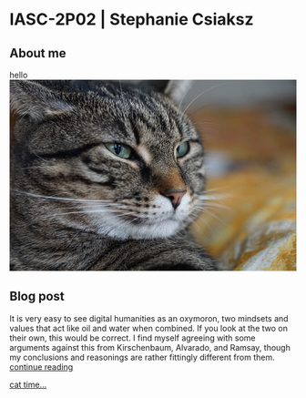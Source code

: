 # IASC-2P02 | Stephanie Csiaksz
## About me


hello
![](Images/cat-3134990_960_720.jpg)

## Blog post

It is very easy to see digital humanities as an oxymoron, two mindsets and values that act like oil and water when combined. If you look at the two on their own, this would be correct. I find myself agreeing with some arguments against this from Kirschenbaum, Alvarado, and Ramsay, though my conclusions and reasonings are rather fittingly different from them.
[continue reading](blog)


[cat time...](reveal/index.html)
